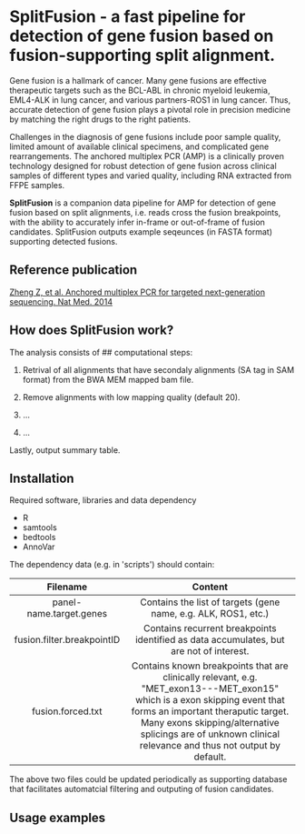 # SplitFusion - a fast pipeline for detection of gene fusion based on fusion-supporting split alignment.

Gene fusion is a hallmark of cancer. Many gene fusions are effective therapeutic targets such as the BCL-ABL in chronic myeloid leukemia, EML4-ALK in lung cancer, and various partners-ROS1 in lung cancer. Thus, accurate detection of gene fusion plays a pivotal role in precision medicine by matching the right drugs to the right patients.

Challenges in the diagnosis of gene fusions include poor sample quality, limited amount of available clinical specimens, and complicated gene rearrangements. The anchored multiplex PCR (AMP) is a clinically proven technology designed for robust detection of gene fusion across clinical samples of different types and varied quality, including RNA extracted from FFPE samples.

**SplitFusion** is a companion data pipeline for AMP for detection of gene fusion based on split alignments, i.e. reads cross the fusion breakpoints, with the ability to accurately infer in-frame or out-of-frame of fusion candidates. SplitFusion outputs example seqeunces (in FASTA format) supporting detected fusions.

## Reference publication
[Zheng Z, et al. Anchored multiplex PCR for targeted next-generation sequencing. Nat Med. 2014](http://www.nature.com/nm/journal/v20/n12/full/nm.3729.html)

## How does SplitFusion work?  


The analysis consists of ## computational steps:

1. Retrival of all alignments that have secondaly alignments (SA tag in SAM format) from the BWA MEM mapped bam file.

2. Remove alignments with low mapping quality (default 20).

3. ...

4. ...


Lastly, output summary table.

## Installation

Required software, libraries and data dependency

- R
- samtools
- bedtools
- AnnoVar


The dependency data (e.g. in 'scripts') should contain:

| Filename    | Content |
| :---------: |:-------:|
| panel-name.target.genes   | Contains the list of targets (gene name, e.g. ALK, ROS1, etc.)
| fusion.filter.breakpointID   | Contains recurrent breakpoints identified as data accumulates, but are not of interest.
| fusion.forced.txt   | Contains known breakpoints that are clinically relevant, e.g. "MET_exon13---MET_exon15" which is a exon skipping event that forms an important theraputic target. Many exons skipping/alternative splicings are of unknown clinical relevance and thus not output by default.

The above two files could be updated periodically as supporting database that facilitates automatcial filtering and outputing of fusion candidates.

## Usage examples

